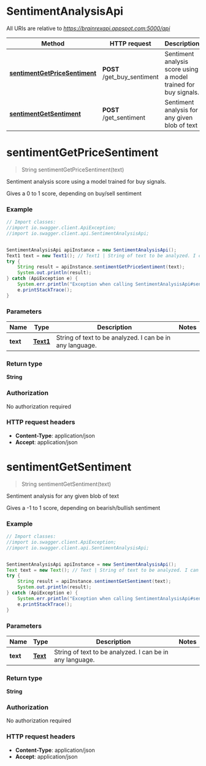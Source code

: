 # SentimentAnalysisApi

All URIs are relative to *https://brainrexapi.appspot.com:5000/api*

Method | HTTP request | Description
------------- | ------------- | -------------
[**sentimentGetPriceSentiment**](SentimentAnalysisApi.md#sentimentGetPriceSentiment) | **POST** /get_buy_sentiment | Sentiment analysis score using a model trained for buy signals.
[**sentimentGetSentiment**](SentimentAnalysisApi.md#sentimentGetSentiment) | **POST** /get_sentiment | Sentiment analysis for any given blob of text


<a name="sentimentGetPriceSentiment"></a>
# **sentimentGetPriceSentiment**
> String sentimentGetPriceSentiment(text)

Sentiment analysis score using a model trained for buy signals.

Gives a 0 to 1 score, depending on buy/sell sentiment

### Example
```java
// Import classes:
//import io.swagger.client.ApiException;
//import io.swagger.client.api.SentimentAnalysisApi;


SentimentAnalysisApi apiInstance = new SentimentAnalysisApi();
Text1 text = new Text1(); // Text1 | String of text to be analyzed. I can be in any language.
try {
    String result = apiInstance.sentimentGetPriceSentiment(text);
    System.out.println(result);
} catch (ApiException e) {
    System.err.println("Exception when calling SentimentAnalysisApi#sentimentGetPriceSentiment");
    e.printStackTrace();
}
```

### Parameters

Name | Type | Description  | Notes
------------- | ------------- | ------------- | -------------
 **text** | [**Text1**](Text1.md)| String of text to be analyzed. I can be in any language. |

### Return type

**String**

### Authorization

No authorization required

### HTTP request headers

 - **Content-Type**: application/json
 - **Accept**: application/json

<a name="sentimentGetSentiment"></a>
# **sentimentGetSentiment**
> String sentimentGetSentiment(text)

Sentiment analysis for any given blob of text

Gives a -1 to 1 score, depending on bearish/bullish sentiment

### Example
```java
// Import classes:
//import io.swagger.client.ApiException;
//import io.swagger.client.api.SentimentAnalysisApi;


SentimentAnalysisApi apiInstance = new SentimentAnalysisApi();
Text text = new Text(); // Text | String of text to be analyzed. I can be in any language.
try {
    String result = apiInstance.sentimentGetSentiment(text);
    System.out.println(result);
} catch (ApiException e) {
    System.err.println("Exception when calling SentimentAnalysisApi#sentimentGetSentiment");
    e.printStackTrace();
}
```

### Parameters

Name | Type | Description  | Notes
------------- | ------------- | ------------- | -------------
 **text** | [**Text**](Text.md)| String of text to be analyzed. I can be in any language. |

### Return type

**String**

### Authorization

No authorization required

### HTTP request headers

 - **Content-Type**: application/json
 - **Accept**: application/json

